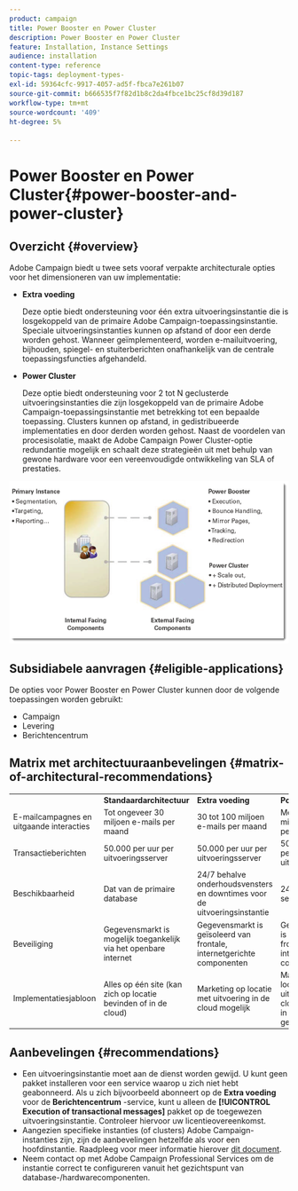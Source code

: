 ```yaml
---
product: campaign
title: Power Booster en Power Cluster
description: Power Booster en Power Cluster
feature: Installation, Instance Settings
audience: installation
content-type: reference
topic-tags: deployment-types-
exl-id: 59364cfc-9917-4057-ad5f-fbca7e261b07
source-git-commit: b666535f7f82d1b8c2da4fbce1bc25cf8d39d187
workflow-type: tm+mt
source-wordcount: '409'
ht-degree: 5%

---
```


# Power Booster en Power Cluster{#power-booster-and-power-cluster}



## Overzicht {#overview}

Adobe Campaign biedt u twee sets vooraf verpakte architecturale opties voor het dimensioneren van uw implementatie:

* **Extra voeding**

  Deze optie biedt ondersteuning voor één extra uitvoeringsinstantie die is losgekoppeld van de primaire Adobe Campaign-toepassingsinstantie. Speciale uitvoeringsinstanties kunnen op afstand of door een derde worden gehost. Wanneer geïmplementeerd, worden e-mailuitvoering, bijhouden, spiegel- en stuiterberichten onafhankelijk van de centrale toepassingsfuncties afgehandeld.

* **Power Cluster**

  Deze optie biedt ondersteuning voor 2 tot N geclusterde uitvoeringsinstanties die zijn losgekoppeld van de primaire Adobe Campaign-toepassingsinstantie met betrekking tot een bepaalde toepassing. Clusters kunnen op afstand, in gedistribueerde implementaties en door derden worden gehost. Naast de voordelen van procesisolatie, maakt de Adobe Campaign Power Cluster-optie redundantie mogelijk en schaalt deze strategieën uit met behulp van gewone hardware voor een vereenvoudigde ontwikkeling van SLA of prestaties.

![](assets/architectural_options_diagram.png)

## Subsidiabele aanvragen {#eligible-applications}

De opties voor Power Booster en Power Cluster kunnen door de volgende toepassingen worden gebruikt:

* Campaign
* Levering
* Berichtencentrum

## Matrix met architectuuraanbevelingen {#matrix-of-architectural-recommendations}

<table> 
 <tbody> 
  <tr> 
   <td> </td> 
   <td> <strong>Standaardarchitectuur</strong><br /> </td> 
   <td> <strong>Extra voeding</strong><br /> </td> 
   <td> <strong>Power Cluster</strong><br /> </td> 
  </tr> 
  <tr> 
   <td> E-mailcampagnes en uitgaande interacties<br /> </td> 
   <td> Tot ongeveer 30 miljoen e-mails per maand<br /> </td> 
   <td> 30 tot 100 miljoen e-mails per maand<br /> </td> 
   <td> Meer dan 100 miljoen e-mails per maand<br /> </td> 
  </tr> 
  <tr> 
   <td> Transactieberichten<br /> </td> 
   <td> 50.000 per uur per uitvoeringsserver<br /> </td> 
   <td> 50.000 per uur per uitvoeringsserver<br /> </td> 
   <td> 50.000 per uur per uitvoeringsserver<br /> </td> 
  </tr> 
  <tr> 
   <td> Beschikbaarheid<br /> </td> 
   <td> Dat van de primaire database<br /> </td> 
   <td> 24/7 behalve onderhoudsvensters en downtimes voor de uitvoeringsinstantie<br /> </td> 
   <td> 24-07-365 service mogelijk<br /> </td> 
  </tr> 
  <tr> 
   <td> Beveiliging<br /> </td> 
   <td> Gegevensmarkt is mogelijk toegankelijk via het openbare internet<br /> </td> 
   <td> Gegevensmarkt is geïsoleerd van frontale, internetgerichte componenten<br /> </td> 
   <td> Gegevensmarkt is geïsoleerd van frontale, internetgerichte componenten<br /> </td> 
  </tr> 
  <tr> 
   <td> Implementatiesjabloon<br /> </td> 
   <td> Alles op één site (kan zich op locatie bevinden of in de cloud)<br /> </td> 
   <td> Marketing op locatie met uitvoering in de cloud mogelijk<br /> </td> 
   <td> Marketing op locatie met uitvoering in de cloud; uitvoering in verschillende geopos mogelijk<br /> </td> 
  </tr> 
 </tbody> 
</table>

## Aanbevelingen {#recommendations}

* Een uitvoeringsinstantie moet aan de dienst worden gewijd. U kunt geen pakket installeren voor een service waarop u zich niet hebt geabonneerd. Als u zich bijvoorbeeld abonneert op de **Extra voeding** voor de **Berichtencentrum** -service, kunt u alleen de **[!UICONTROL Execution of transactional messages]** pakket op de toegewezen uitvoeringsinstantie. Controleer hiervoor uw licentieovereenkomst.
* Aangezien specifieke instanties (of clusters) Adobe Campaign-instanties zijn, zijn de aanbevelingen hetzelfde als voor een hoofdinstantie. Raadpleeg voor meer informatie hierover [dit document](../../production/using/foreword.md).
* Neem contact op met Adobe Campaign Professional Services om de instantie correct te configureren vanuit het gezichtspunt van database-/hardwarecomponenten.

